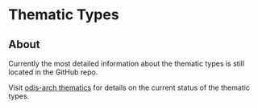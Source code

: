 # Thematic Types

## About

Currently the most detailed information about the thematic types is 
still located in the GitHub repo.

Visit [odis-arch thematics](https://github.com/iodepo/odis-arch/tree/master/schema/thematics) 
for details on the current status of the thematic types.


